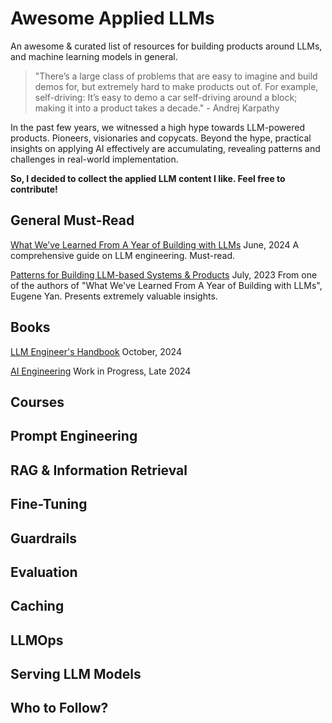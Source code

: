 # Awesome Applied LLMs

An awesome &amp; curated list of resources for building products around LLMs, and machine learning models in general.

> "There’s a large class of problems that are easy to imagine and build demos for, but extremely hard to make products out of. For example, self-driving: It’s easy to demo a car self-driving around a block; making it into a product takes a decade." - Andrej Karpathy  

In the past few years, we witnessed a high hype towards LLM-powered products. Pioneers, visionaries and copycats. Beyond the hype, practical insights on applying AI effectively are accumulating, revealing patterns and challenges in real-world implementation.

**So, I decided to collect the applied LLM content I like. Feel free to contribute!**

## General Must-Read

[What We’ve Learned From A Year of Building with LLMs](https://applied-llms.org/) June, 2024
A comprehensive guide on LLM engineering. Must-read.

[Patterns for Building LLM-based Systems & Products](https://eugeneyan.com/writing/llm-patterns/) July, 2023
From one of the authors of "What We've Learned From A Year of Building with LLMs", Eugene Yan. Presents extremely valuable insights.


## Books

[LLM Engineer's Handbook](https://www.amazon.com/LLM-Engineers-Handbook-engineering-production/dp/1836200072/) October, 2024

[AI Engineering](https://www.oreilly.com/library/view/ai-engineering/9781098166298/) Work in Progress, Late 2024

## Courses

## Prompt Engineering

## RAG & Information Retrieval

## Fine-Tuning

## Guardrails

## Evaluation

## Caching

## LLMOps

## Serving LLM Models

## Who to Follow?
